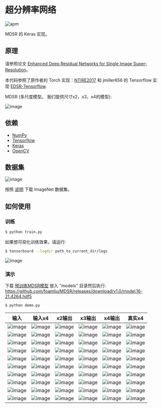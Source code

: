 # 超分辨率网络

![apm](https://img.shields.io/apm/l/vim-mode.svg)

MDSR 的 Keras 实现。

## 原理

请参照论文 [Enhanced Deep Residual Networks for Single Image Super-Resolution](https://arxiv.org/pdf/1707.02921.pdf)。

本代码参照了原作者的 Torch 实现：[NTIRE2017](https://github.com/LimBee/NTIRE2017) 和 jmiller656 的 Tensorflow 实现 [EDSR-Tensorflow](https://github.com/jmiller656/EDSR-Tensorflow).

MDSR (多尺度模型。 我们提供尺寸x2，x3，x4的模型):

![image](https://github.com/foamliu/MDSR/raw/master/images/MDSR.png)

## 依赖
- [NumPy](http://docs.scipy.org/doc/numpy-1.10.1/user/install.html)
- [Tensorflow](https://www.tensorflow.org/versions/r0.8/get_started/os_setup.html)
- [Keras](https://keras.io/#installation)
- [OpenCV](https://opencv-python-tutroals.readthedocs.io/en/latest/)

## 数据集

![image](https://github.com/foamliu/MDSR/raw/master/images/imagenet.png)

按照 [说明](https://github.com/foamliu/ImageNet-Downloader) 下载 ImageNet 数据集。


## 如何使用


### 训练
```bash
$ python train.py
```

如果想可视化训练效果，请运行:
```bash
$ tensorboard --logdir path_to_current_dir/logs
```

![image](https://github.com/foamliu/MDSR/raw/master/images/learning_curve.png)

### 演示

下载 [预训练MDSR模型](https://github.com/foamliu/Colorful-Image-Colorization/releases/download/v1.0/model.06-2.5489.hdf5) 放入 "models" 目录然后执行:
https://github.com/foamliu/MDSR/releases/download/v1.0/model.16-21.4264.hdf5

```bash
$ python demo.py
```

输入 | 输入x4 | x2输出 | x3输出 | x4输出 | 真实x4 | 
|---|---|---|---|---|---|
|![image](https://github.com/foamliu/MDSR/raw/master/images/0_input.png) | ![image](https://github.com/foamliu/MDSR/raw/master/images/0_input_x4.png) | ![image](https://github.com/foamliu/MDSR/raw/master/images/0_out_x2.png)| ![image](https://github.com/foamliu/MDSR/raw/master/images/0_out_x3.png)| ![image](https://github.com/foamliu/MDSR/raw/master/images/0_out_x4.png)| ![image](https://github.com/foamliu/MDSR/raw/master/images/0_gt.png)|
|![image](https://github.com/foamliu/MDSR/raw/master/images/1_input.png) | ![image](https://github.com/foamliu/MDSR/raw/master/images/1_input_x4.png) | ![image](https://github.com/foamliu/MDSR/raw/master/images/1_out_x2.png)| ![image](https://github.com/foamliu/MDSR/raw/master/images/1_out_x3.png)| ![image](https://github.com/foamliu/MDSR/raw/master/images/1_out_x4.png)| ![image](https://github.com/foamliu/MDSR/raw/master/images/1_gt.png)|
|![image](https://github.com/foamliu/MDSR/raw/master/images/2_input.png) | ![image](https://github.com/foamliu/MDSR/raw/master/images/2_input_x4.png) | ![image](https://github.com/foamliu/MDSR/raw/master/images/2_out_x2.png)| ![image](https://github.com/foamliu/MDSR/raw/master/images/2_out_x3.png)| ![image](https://github.com/foamliu/MDSR/raw/master/images/2_out_x4.png)| ![image](https://github.com/foamliu/MDSR/raw/master/images/2_gt.png)|
|![image](https://github.com/foamliu/MDSR/raw/master/images/3_input.png) | ![image](https://github.com/foamliu/MDSR/raw/master/images/3_input_x4.png) | ![image](https://github.com/foamliu/MDSR/raw/master/images/3_out_x2.png)| ![image](https://github.com/foamliu/MDSR/raw/master/images/3_out_x3.png)| ![image](https://github.com/foamliu/MDSR/raw/master/images/3_out_x4.png)| ![image](https://github.com/foamliu/MDSR/raw/master/images/3_gt.png)|
|![image](https://github.com/foamliu/MDSR/raw/master/images/4_input.png) | ![image](https://github.com/foamliu/MDSR/raw/master/images/4_input_x4.png) | ![image](https://github.com/foamliu/MDSR/raw/master/images/4_out_x2.png)| ![image](https://github.com/foamliu/MDSR/raw/master/images/4_out_x3.png)| ![image](https://github.com/foamliu/MDSR/raw/master/images/4_out_x4.png)| ![image](https://github.com/foamliu/MDSR/raw/master/images/4_gt.png)|
|![image](https://github.com/foamliu/MDSR/raw/master/images/5_input.png) | ![image](https://github.com/foamliu/MDSR/raw/master/images/5_input_x4.png) | ![image](https://github.com/foamliu/MDSR/raw/master/images/5_out_x2.png)| ![image](https://github.com/foamliu/MDSR/raw/master/images/5_out_x3.png)| ![image](https://github.com/foamliu/MDSR/raw/master/images/5_out_x4.png)| ![image](https://github.com/foamliu/MDSR/raw/master/images/5_gt.png)|
|![image](https://github.com/foamliu/MDSR/raw/master/images/6_input.png) | ![image](https://github.com/foamliu/MDSR/raw/master/images/6_input_x4.png) | ![image](https://github.com/foamliu/MDSR/raw/master/images/6_out_x2.png)| ![image](https://github.com/foamliu/MDSR/raw/master/images/6_out_x3.png)| ![image](https://github.com/foamliu/MDSR/raw/master/images/6_out_x4.png)| ![image](https://github.com/foamliu/MDSR/raw/master/images/6_gt.png)|
|![image](https://github.com/foamliu/MDSR/raw/master/images/7_input.png) | ![image](https://github.com/foamliu/MDSR/raw/master/images/7_input_x4.png) | ![image](https://github.com/foamliu/MDSR/raw/master/images/7_out_x2.png)| ![image](https://github.com/foamliu/MDSR/raw/master/images/7_out_x3.png)| ![image](https://github.com/foamliu/MDSR/raw/master/images/7_out_x4.png)| ![image](https://github.com/foamliu/MDSR/raw/master/images/7_gt.png)|
|![image](https://github.com/foamliu/MDSR/raw/master/images/8_input.png) | ![image](https://github.com/foamliu/MDSR/raw/master/images/8_input_x4.png) | ![image](https://github.com/foamliu/MDSR/raw/master/images/8_out_x2.png)| ![image](https://github.com/foamliu/MDSR/raw/master/images/8_out_x3.png)| ![image](https://github.com/foamliu/MDSR/raw/master/images/8_out_x4.png)| ![image](https://github.com/foamliu/MDSR/raw/master/images/8_gt.png)|
|![image](https://github.com/foamliu/MDSR/raw/master/images/9_input.png) | ![image](https://github.com/foamliu/MDSR/raw/master/images/9_input_x4.png) | ![image](https://github.com/foamliu/MDSR/raw/master/images/9_out_x2.png)| ![image](https://github.com/foamliu/MDSR/raw/master/images/9_out_x3.png)| ![image](https://github.com/foamliu/MDSR/raw/master/images/9_out_x4.png)| ![image](https://github.com/foamliu/MDSR/raw/master/images/9_gt.png)|
